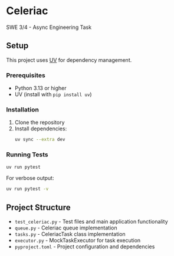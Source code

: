 # Celeriac

SWE 3/4 - Async Engineering Task

## Setup

This project uses [UV](https://github.com/astral-sh/uv) for dependency management.

### Prerequisites

- Python 3.13 or higher
- UV (install with `pip install uv`)

### Installation

1. Clone the repository
2. Install dependencies:
   ```bash
   uv sync --extra dev
   ```

### Running Tests

```bash
uv run pytest
```

For verbose output:
```bash
uv run pytest -v
```

## Project Structure

- `test_celeriac.py` - Test files and main application functionality
- `queue.py` - Celeriac queue implementation
- `tasks.py` - CeleriacTask class implementation
- `executor.py` - MockTaskExecutor for task execution
- `pyproject.toml` - Project configuration and dependencies
